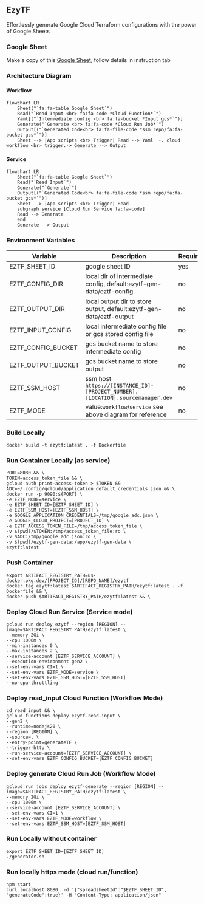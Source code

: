 ## EzyTF

Effortlessly generate Google Cloud Terraform configurations with the power of Google Sheets

### Google Sheet
Make a copy of this [Google Sheet](https://docs.google.com/spreadsheets/d/1cvjTM4QiovZVsnrQYRvSAxD6dmru5UZ8384sycsFsRE/edit?usp=sharing), follow details in instruction tab

### Architecture Diagram

#### Workflow
```mermaid
flowchart LR
    Sheet("`fa:fa-table Google Sheet`")
    Read("`Read Input <br> fa:fa-code *Cloud Function*`")
    Yaml[("`Intermediate config <br> fa:fa-bucket *Input gcs*`")]
    Generate("`Generate <br> fa:fa-code *Cloud Run Job*`")
    Output[("`Generated Code<br> fa:fa-file-code *ssm repo/fa:fa-bucket gcs*`")]
    Sheet --> |App scripts <br> Trigger| Read --> Yaml  -. cloud workflow <br> trigger.-> Generate --> Output
```
#### Service
```mermaid
flowchart LR
    Sheet("`fa:fa-table Google Sheet`")
    Read("`Read Input`")
    Generate("`Generate`")
    Output[("`Generated Code<br> fa:fa-file-code *ssm repo/fa:fa-bucket gcs*`")]
    Sheet --> |App scripts <br> Trigger| Read 
    subgraph service [Cloud Run Service fa:fa-code]
    Read --> Generate
    end
    Generate --> Output
```


### Environment Variables

| Variable           | Description                                                                    | Required |
| ------------------ | ------------------------------------------------------------------------------ | -------- |
| EZTF_SHEET_ID      | google sheet ID                                                                | yes      |
| EZTF_CONFIG_DIR    | local dir of intermediate config, default:ezytf-gen-data/eztf-config           | no       |
| EZTF_OUTPUT_DIR    | local output dir to store output, default:ezytf-gen-data/eztf-output           | no       |
| EZTF_INPUT_CONFIG  | local intermediate config file or gcs stored config file                       | no       |
| EZTF_CONFIG_BUCKET | gcs bucket name to store intermediate config                                   | no       |
| EZTF_OUTPUT_BUCKET | gcs bucket name to store output                                                | no       |
| EZTF_SSM_HOST      | ssm host `https://[INSTANCE_ID]-[PROJECT_NUMBER].[LOCATION].sourcemanager.dev` | no       |
| EZTF_MODE          | value:`workflow`/`service` see above diagram for reference                     | no       |

### Build Locally
```
docker build -t ezytf:latest . -f Dockerfile
```


### Run Container Locally (as service)
```
PORT=8080 && \
TOKEN=access_token_file && \
gcloud auth print-access-token > $TOKEN &&
ADC=~/.config/gcloud/application_default_credentials.json && \
docker run -p 9090:${PORT} \
-e EZTF_MODE=service \
-e EZTF_SHEET_ID=[EZTF_SHEET_ID] \
-e EZTF_SSM_HOST=[EZTF_SSM_HOST] \
-e GOOGLE_APPLICATION_CREDENTIALS=/tmp/google_adc.json \
-e GOOGLE_CLOUD_PROJECT=[PROJECT_ID] \
-e EZTF_ACCESS_TOKEN_FILE=/tmp/access_token_file \
-v $(pwd)/$TOKEN:/tmp/access_token_file:ro \
-v $ADC:/tmp/google_adc.json:ro \
-v $(pwd)/ezytf-gen-data:/app/ezytf-gen-data \
ezytf:latest
```

### Push Container
```
export ARTIFACT_REGISTRY_PATH=us-docker.pkg.dev/[PROJECT_ID]/[REPO_NAME]/ezytf
docker tag ezytf:latest $ARTIFACT_REGISTRY_PATH/ezytf:latest . -f Dockerfile && \
docker push $ARTIFACT_REGISTRY_PATH/ezytf:latest && \
```

### Deploy Cloud Run Service (Service mode)
```
gcloud run deploy ezytf --region [REGION] --image=$ARTIFACT_REGISTRY_PATH/ezytf:latest \
--memory 2Gi \
--cpu 1000m \
--min-instances 0 \
--max-instances 2 \
--service-account [EZTF_SERVICE_ACCOUNT] \
--execution-environment gen2 \
--set-env-vars CI=1 \
--set-env-vars EZTF_MODE=service \
--set-env-vars EZTF_SSM_HOST=[EZTF_SSM_HOST]
--no-cpu-throttling
```

### Deploy read_input Cloud Function (Workflow Mode)
```
cd read_input && \
gcloud functions deploy ezytf-read-input \
--gen2 \
--runtime=nodejs20 \
--region [REGION] \
--source=. \
--entry-point=generateTF \
--trigger-http \
--run-service-account=[EZTF_SERVICE_ACCOUNT] \
--set-env-vars EZTF_CONFIG_BUCKET=[EZTF_CONFIG_BUCKET]
```

### Deploy generate Cloud Run Job (Workflow Mode)
```
gcloud run jobs deploy ezytf-generate --region [REGION] --image=$ARTIFACT_REGISTRY_PATH/ezytf:latest \
--memory 2Gi \
--cpu 1000m \
--service-account [EZTF_SERVICE_ACCOUNT] \
--set-env-vars CI=1 \
--set-env-vars EZTF_MODE=workflow \
--set-env-vars EZTF_SSM_HOST=[EZTF_SSM_HOST] 
```

### Run Locally without container
```
export EZTF_SHEET_ID=[EZTF_SHEET_ID]
./generator.sh
```

### Run locally https mode (cloud run/function)

```
npm start
curl localhost:8080  -d '{"spreadsheetId":"$EZTF_SHEET_ID", "generateCode":true}' -H "Content-Type: application/json" 
```